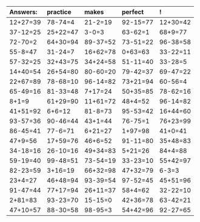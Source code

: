| Answers: | practice | makes | perfect | ! |
| :--- | :--- | :--- | :--- | :--- |
| 12+27=39 | 78-74=4 | 21-2=19 | 92-15=77 | 12+30=42 | 
| 37-12=25 | 25+22=47 | 3-0=3 | 63-62=1 | 68+9=77 | 
| 72-70=2 | 64+30=94 | 89-37=52 | 73-51=22 | 96-38=58 | 
| 55-8=47 | 31-24=7 | 16+62=78 | 0+63=63 | 33-22=11 | 
| 57-32=25 | 32+43=75 | 34+24=58 | 51-11=40 | 33-28=5 | 
| 14+40=54 | 26+54=80 | 80-60=20 | 79-42=37 | 69-47=22 | 
| 22+67=89 | 78-68=10 | 96-14=82 | 73+21=94 | 60-56=4 | 
| 65-49=16 | 81-33=48 | 7+17=24 | 50+35=85 | 78-62=16 | 
| 8+1=9 | 61+29=90 | 11+61=72 | 48+4=52 | 96-14=82 | 
| 41+51=92 | 6+6=12 | 81-8=73 | 95-53=42 | 16+44=60 | 
| 93-57=36 | 90-46=44 | 43+1=44 | 76-75=1 | 76+23=99 | 
| 86-45=41 | 77-6=71 | 6+21=27 | 1+97=98 | 41+0=41 | 
| 47+9=56 | 17+59=76 | 46+6=52 | 91-11=80 | 35+48=83 | 
| 34-18=16 | 26-10=16 | 49+34=83 | 5+21=26 | 84+4=88 | 
| 59-19=40 | 99-48=51 | 73-54=19 | 33-23=10 | 55+42=97 | 
| 82-23=59 | 3+16=19 | 66+32=98 | 47+32=79 | 6-3=3 | 
| 23+4=27 | 46+48=94 | 93-39=54 | 97-52=45 | 45+51=96 | 
| 91-47=44 | 77+17=94 | 26+11=37 | 58+4=62 | 32-22=10 | 
| 2+81=83 | 93-23=70 | 15-15=0 | 42+36=78 | 63-42=21 | 
| 47+10=57 | 88-30=58 | 98-95=3 | 54+42=96 | 92-27=65 | 
